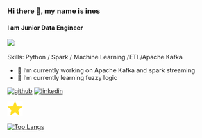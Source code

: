 ### Hi there 👋, my name is ines
#### I am  Junior Data Engineer 
<a href='https://www.linkpicture.com/view.php?img=LPic619d5ff3ed71d944876147'><img src='https://www.linkpicture.com/q/106847752-1614693714197-raya_Cropped.jpg' type='image'></a>


Skills: Python / Spark / Machine Learning /ETL/Apache Kafka

- 🔭 I’m currently working on Apache Kafka and spark streaming 
- 🌱 I’m currently learning fuzzy logic 


[<img src='https://cdn.jsdelivr.net/npm/simple-icons@3.0.1/icons/github.svg' alt='github' height='40'>](https://github.com/115522)  [<img src='https://cdn.jsdelivr.net/npm/simple-icons@3.0.1/icons/linkedin.svg' alt='linkedin' height='40'>](https://www.linkedin.com/in/https://www.linkedin.com/in/ines-rebhi-64b892184//)  

<a href='https://stars.github.com/'><img src='https://raw.githubusercontent.com/acervenky/animated-github-badges/master/assets/starbadge.gif' width='35' height='35'></a> 

[![Top Langs](https://github-readme-stats.vercel.app/api/top-langs/?username=115522)](https://github.com/anuraghazra/github-readme-stats)

